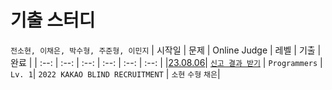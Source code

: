 # 기출 스터디
`전소현, 이채은, 박수형, 주준형, 이민지`
| 시작일 | 문제 | Online Judge | 레벨 | 기출 | 완료 |
| :--: | :--: | :--: | :--: | :--: | :--: |
|[23.08.06]()| [`신고 결과 받기`](https://school.programmers.co.kr/learn/courses/30/lessons/92334) | `Programmers` | `Lv. 1`| `2022 KAKAO BLIND RECRUITMENT` | `소현` `수형` `채은`|
